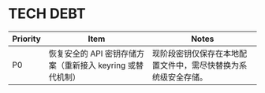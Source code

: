 # TECH DEBT

| Priority | Item | Notes |
|----------|------|-------|
| P0 | 恢复安全的 API 密钥存储方案（重新接入 keyring 或替代机制） | 现阶段密钥仅保存在本地配置文件中，需尽快替换为系统级安全存储。 |
